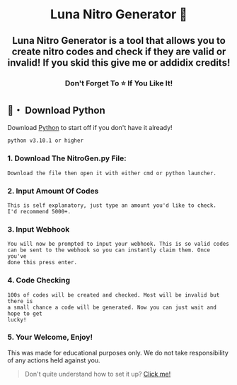 <h1 align="center">
  Luna Nitro Generator 🚀
</h1>

<h2 align="center">
  Luna Nitro Generator is a tool that allows you to create nitro codes and check if they are valid or invalid!
  If you skid this give me or addidix credits!
</h2>

<h3 align="center">
Don't Forget To ⭐ If You Like It!
</h3>


## 🐍・ Download Python

Download [Python](https://www.python.org/downloads/) to start off if you don't have it already!
```sh-session
python v3.10.1 or higher
```

### 1. Download The NitroGen.py File:
```
Download the file then open it with either cmd or python launcher.
```

### 2. Input Amount Of Codes
```
This is self explanatory, just type an amount you'd like to check.
I'd recommend 5000+.
```
### 3. Input Webhook
```
You will now be prompted to input your webhook. This is so valid codes
can be sent to the webhook so you can instantly claim them. Once you've 
done this press enter.
```
### 4. Code Checking
```
100s of codes will be created and checked. Most will be invalid but there is 
a small chance a code will be generated. Now you can just wait and hope to get
lucky!
```
### 5. Your Welcome, Enjoy!
This was made for educational purposes only. We do not take responsibility of any actions
held against you.


> Don't quite understand how to set it up? [Click me!](https://discord.gg/luna22)
